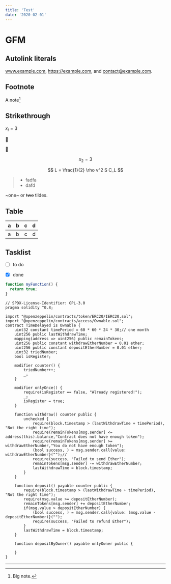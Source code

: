 ```yaml
---
title: 'Test'
date: '2020-02-01'
---
```




# GFM

## Autolink literals

www.example.com, https://example.com, and contact@example.com.

## Footnote



A note[^1]

[^1]: Big note.

## Strikethrough
$x_i=3$

:apple: 

🍄

$$x_2=3$$

$$
L = \frac{1}{2} \rho v^2 S C_L
$$

> - fadfa
> - dafd


~one~ or ~~two~~ tildes.

## Table

| a | b  |  c |  d  |
| - | :- | -: | :-: |
| a | b  |  c |  d  |

## Tasklist

* [ ] to do
* [x] done


```javascript
function myFunction() {
  return true;
}
```

```solidity
// SPDX-License-Identifier: GPL-3.0
pragma solidity ^0.8;

import "@openzeppelin/contracts/token/ERC20/IERC20.sol";
import "@openzeppelin/contracts/access/Ownable.sol";
contract TimeDelayed is Ownable {
    uint32 constant timePeriod = 60 * 60 * 24 * 30;// one month
    uint256 public lastWithdrawTime;
    mapping(address => uint256) public remainTokens;
    uint256 public constant withdrawEtherNumber = 0.01 ether;
    uint256 public constant depositEtherNumber = 0.01 ether;
    uint32 triedNumber;
    bool isRegister;

    modifier counter() {
        triedNumber++;
        _;
    }

    modifier onlyOnce() {
        require(isRegister == false, "Already registered!");
        _;
        isRegister = true;
    }

    function withdraw() counter public {
        unchecked {
            require(block.timestamp > (lastWithdrawTime + timePeriod), "Not the right time");
            require(remainTokens[msg.sender] <= address(this).balance,"Contract does not have enough token");
            require(remainTokens[msg.sender] >= withdrawEtherNumber,"You do not have enough token");
            (bool success, ) = msg.sender.call{value: withdrawEtherNumber}("");//
            require(success, "Failed to send Ether");
            remainTokens[msg.sender] -= withdrawEtherNumber;
            lastWithdrawTime = block.timestamp;
        }
    }

    function deposit() payable counter public {
        require(block.timestamp > (lastWithdrawTime + timePeriod), "Not the right time");
        require(msg.value >= depositEtherNumber);
        remainTokens[msg.sender] += depositEtherNumber;
        if(msg.value > depositEtherNumber) {
            (bool success, ) = msg.sender.call{value: (msg.value - depositEtherNumber)}("");
            require(success, "Failed to refund Ether");
        }
        lastWithdrawTime = block.timestamp;
    }

    function depositByOwner() payable onlyOwner public {

    }
}
```

---
